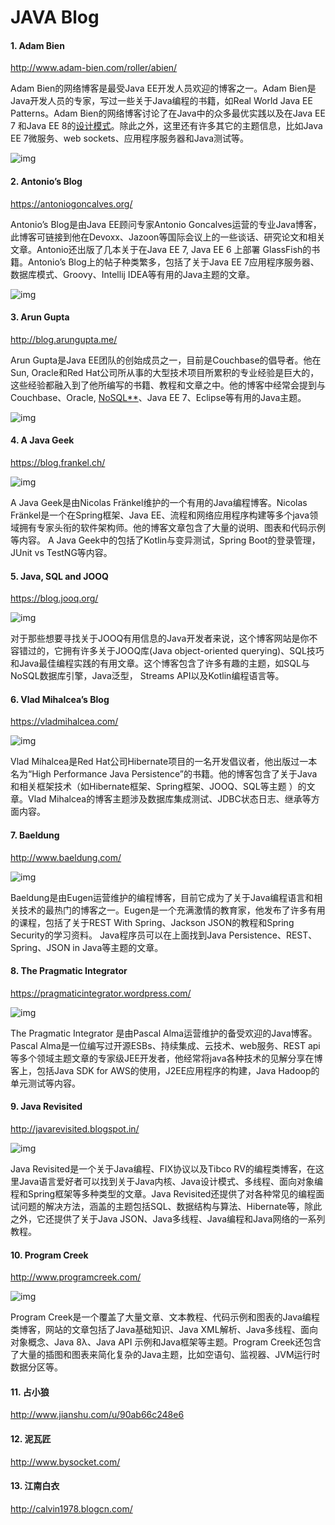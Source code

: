 # JAVA Blog

#### **1. Adam Bien**

http://www.adam-bien.com/roller/abien/

Adam Bien的网络博客是最受Java EE开发人员欢迎的博客之一。Adam Bien是Java开发人员的专家，写过一些关于Java编程的书籍，如Real World Java EE Patterns。Adam Bien的网络博客讨论了在Java中的众多最优实践以及在Java EE 7 和Java EE 8的[设计模式](https://link.zhihu.com/?target=http%3A//www.amazon.cn/gp/product/B001130JN8/ref%3Das_li_qf_sp_asin_il_tl%3Fie%3DUTF8%26tag%3Dimportnew-23%26linkCode%3Das2%26camp%3D536%26creative%3D3200%26creativeASIN%3DB001130JN8)。除此之外，这里还有许多其它的主题信息，比如Java EE 7微服务、web sockets、应用程序服务器和Java测试等。

![img](https://pic2.zhimg.com/v2-54b15d52c0fe0fcedc254b0a609fd3c9_r.png)

#### **2. Antonio’s Blog**

https://antoniogoncalves.org/

Antonio’s Blog是由Java EE顾问专家Antonio Goncalves运营的专业Java博客，此博客可链接到他在Devoxx、Jazoon等国际会议上的一些谈话、研究论文和相关文章。Antonio还出版了几本关于在Java EE 7, Java EE 6 上部署 GlassFish的书籍。Antonio’s Blog上的帖子种类繁多，包括了关于Java EE 7应用程序服务器、数据库模式、Groovy、Intellij IDEA等有用的Java主题的文章。

![img](https://pic4.zhimg.com/v2-39c3eb816fac28ed89428891c2ef489f_b.png)

#### **3. Arun Gupta**

http://blog.arungupta.me/

Arun Gupta是Java EE团队的创始成员之一，目前是Couchbase的倡导者。他在Sun, Oracle和Red Hat公司所从事的大型技术项目所累积的专业经验是巨大的，这些经验都融入到了他所编写的书籍、教程和文章之中。他的博客中经常会提到与Couchbase、Oracle, [NoSQL**](https://link.zhihu.com/?target=http%3A//blog.jobbole.com/1344/)、Java EE 7、Eclipse等有用的Java主题。

![img](https://pic4.zhimg.com/v2-86ccd9b7c3e98c197eec63658ef3afaf_b.png)

#### **4. A Java Geek**

https://blog.frankel.ch/

![img](https://pic2.zhimg.com/v2-83491d6ff093a554cc6e5d0aa4b964b1_b.png)

A Java Geek是由Nicolas Fränkel维护的一个有用的Java编程博客。Nicolas Fränkel是一个在Spring框架、Java EE、流程和网络应用程序构建等多个java领域拥有专家头衔的软件架构师。他的博客文章包含了大量的说明、图表和代码示例等内容。 A Java Geek中的包括了Kotlin与变异测试，Spring Boot的登录管理，JUnit vs TestNG等内容。

#### **5. Java, SQL and JOOQ**

https://blog.jooq.org/

![img](https://pic1.zhimg.com/v2-3f10e95d14a8e36d34546004f36b50c0_b.png)

对于那些想要寻找关于JOOQ有用信息的Java开发者来说，这个博客网站是你不容错过的，它拥有许多关于JOOQ库(Java object-oriented querying)、SQL技巧和Java最佳编程实践的有用文章。这个博客包含了许多有趣的主题，如SQL与NoSQL数据库引擎，Java泛型， Streams API以及Kotlin编程语言等。

#### **6. Vlad Mihalcea’s Blog**

https://vladmihalcea.com/

![img](https://pic1.zhimg.com/v2-9772f755fdab1a734e15491b0f117434_b.png)

Vlad Mihalcea是Red Hat公司Hibernate项目的一名开发倡议者，他出版过一本名为“High Performance Java Persistence”的书籍。他的博客包含了关于Java和相关框架技术（如Hibernate框架、Spring框架、JOOQ、SQL等主题 ）的文章。Vlad Mihalcea的博客主题涉及数据库集成测试、JDBC状态日志、继承等方面内容。

#### **7. Baeldung**

http://www.baeldung.com/

![img](https://pic4.zhimg.com/v2-6f1faa14e2483b9fc2bd90dab699fb2f_b.png)

Baeldung是由Eugen运营维护的编程博客，目前它成为了关于Java编程语言和相关技术的最热门的博客之一。Eugen是一个充满激情的教育家，他发布了许多有用的课程，包括了关于REST With Spring、Jackson JSON的教程和Spring Security的学习资料。 Java程序员可以在上面找到Java Persistence、REST、 Spring、JSON in Java等主题的文章。

#### **8. The Pragmatic Integrator**

https://pragmaticintegrator.wordpress.com/

![img](https://pic1.zhimg.com/v2-40d77378ba9bbb312249bc34aa4e13f8_b.png)

The Pragmatic Integrator 是由Pascal Alma运营维护的备受欢迎的Java博客。Pascal Alma是一位编写过开源ESBs、持续集成、云技术、web服务、REST api等多个领域主题文章的专家级JEE开发者，他经常将java各种技术的见解分享在博客上，包括Java SDK for AWS的使用，J2EE应用程序的构建，Java Hadoop的单元测试等内容。

#### **9. Java Revisited**

http://javarevisited.blogspot.in/

![img](https://pic1.zhimg.com/v2-e0970a85a12b808056d38a22b0b41ee0_b.png)

Java Revisited是一个关于Java编程、FIX协议以及Tibco RV的编程类博客，在这里Java语言爱好者可以找到关于Java内核、Java设计模式、多线程、面向对象编程和Spring框架等多种类型的文章。Java Revisited还提供了对各种常见的编程面试问题的解决方法，涵盖的主题包括SQL、数据结构与算法、Hibernate等，除此之外，它还提供了关于Java JSON、Java多线程、Java编程和Java网络的一系列教程。

#### **10. Program Creek**

http://www.programcreek.com/

![img](https://pic4.zhimg.com/v2-67e5969da405b9348d8163413c642a3b_b.png)

Program Creek是一个覆盖了大量文章、文本教程、代码示例和图表的Java编程类博客，网站的文章包括了Java基础知识、Java XML解析、Java多线程、面向对象概念、Java 8λ、Java API 示例和Java框架等主题。Program Creek还包含了大量的插图和图表来简化复杂的Java主题，比如空语句、监视器、JVM运行时数据分区等。

#### 11. **占小狼**

http://www.jianshu.com/u/90ab66c248e6

#### 12. **泥瓦匠**

http://www.bysocket.com/

#### 13. 江南白衣

http://calvin1978.blogcn.com/
